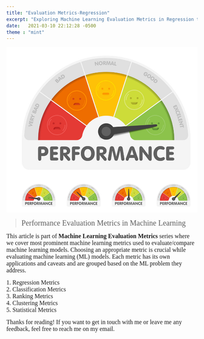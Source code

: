 ```yaml
---
title: "Evaluation Metrics-Regression"
excerpt: "Exploring Machine Learning Evaluation Metrics in Regression tasks"
date:   2021-03-10 22:12:28 -0500
theme : "mint"
---
```


<style TYPE="text/css">
code.has-jax {font: inherit; font-size: 100%; background: inherit; border: inherit;}
</style>
<script type="text/x-mathjax-config">
MathJax.Hub.Config({
    tex2jax: {
        inlineMath: [['$','$'], ['\\(','\\)']],
        skipTags: ['script', 'noscript', 'style', 'textarea', 'pre'] // removed 'code' entry
    }
});
MathJax.Hub.Queue(function() {
    var all = MathJax.Hub.getAllJax(), i;
    for(i = 0; i < all.length; i += 1) {
        all[i].SourceElement().parentNode.className += ' has-jax';
    }
});
</script>
<script type="text/javascript" src="https://cdnjs.cloudflare.com/ajax/libs/mathjax/2.7.4/MathJax.js?config=TeX-AMS_HTML-full"></script>

<img src="/img/Learning/Teaser/performanceeval.png" alt="this is a placeholder image" width="100%" height = "50%" class="center" >

> <span style="font-family:Georgia; font-size:20px;"> Performance Evaluation Metrics in Machine Learning</span>   

<span style="font-family:Georgia; font-size:16px;"> This article is part of **Machine Learning Evaluation Metrics** series where we cover most prominent machine learning metrics used to evaluate/compare machine learning models. Choosing an appropriate metric is crucial while evaluating machine learning (ML) models. Each metric has its own applications and caveats and are grouped based on the ML problem they address. </span>  


<span style="font-family:Georgia; font-size:16px;"> 1. Regression Metrics</span>   
<span style="font-family:Georgia; font-size:16px;"> 2. Classification Metrics</span>   
<span style="font-family:Georgia; font-size:16px;"> 3. Ranking Metrics</span>   
<span style="font-family:Georgia; font-size:16px;"> 4. Clustering Metrics</span>   
<span style="font-family:Georgia; font-size:16px;"> 5. Statistical Metrics</span>   

<span style="font-family:Georgia; font-size:16px;">
Thanks for reading! If you want to get in touch with me or leave me any feedback, feel free to reach me on my email. 